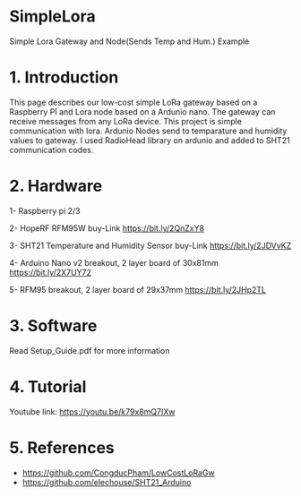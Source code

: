 # SimpleLora
Simple Lora Gateway and Node(Sends Temp and Hum.) Example

# 1. Introduction
This page describes our low-cost simple LoRa gateway based on a Raspberry PI and Lora node based on a Ardunio nano. The gateway can receive messages from any LoRa device. This project is simple communication with lora. Ardunio Nodes send to temparature and humidity values to gateway. I used RadioHead library on ardunio and added to SHT21 communication codes.

# 2. Hardware
1- Raspberry pi 2/3

2- HopeRF RFM95W buy-Link https://bit.ly/2QnZxY8

3- SHT21 Temperature and Humidity Sensor buy-Link https://bit.ly/2JDVvKZ

4- Arduino Nano v2 breakout, 2 layer board of 30x81mm https://bit.ly/2X7UY72

5- RFM95 breakout, 2 layer board of 29x37mm https://bit.ly/2JHp2TL

# 3. Software
Read Setup_Guide.pdf for more information

# 4. Tutorial
Youtube link: https://youtu.be/k79x8mQ7IXw

# 5. References
* https://github.com/CongducPham/LowCostLoRaGw
* https://github.com/elechouse/SHT21_Arduino
